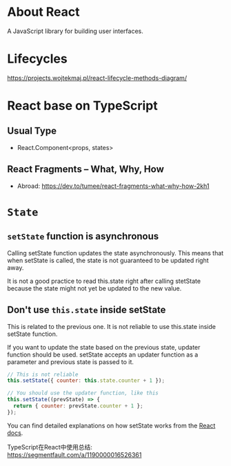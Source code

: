 # About React

A JavaScript library for building user interfaces.

# Lifecycles

https://projects.wojtekmaj.pl/react-lifecycle-methods-diagram/

# React base on TypeScript

## Usual Type
+ React.Component<props, states>

## React Fragments – What, Why, How

+ Abroad: https://dev.to/tumee/react-fragments-what-why-how-2kh1


# `State` 

## `setState` function is asynchronous

Calling setState function updates the state asynchronously. This means that when setState is called, the state is not guaranteed to be updated right away. 

It is not a good practice to read this.state right after calling stetState because the state might not yet be updated to the new value.

## Don't use `this.state` inside setState

This is related to the previous one. It is not reliable to use this.state inside setState function. 

If you want to update the state based on the previous state, updater function should be used. setState accepts an updater function as a parameter and previous state is passed to it.

```js
// This is not reliable
this.setState({ counter: this.state.counter + 1 });

// You should use the updater function, like this
this.setState((prevState) => {
  return { counter: prevState.counter + 1 };
});
```
You can find detailed explanations on how setState works from the [React docs](https://reactjs.org/docs/react-component.html#setstate).

TypeScript在React中使用总结: https://segmentfault.com/a/1190000016526361